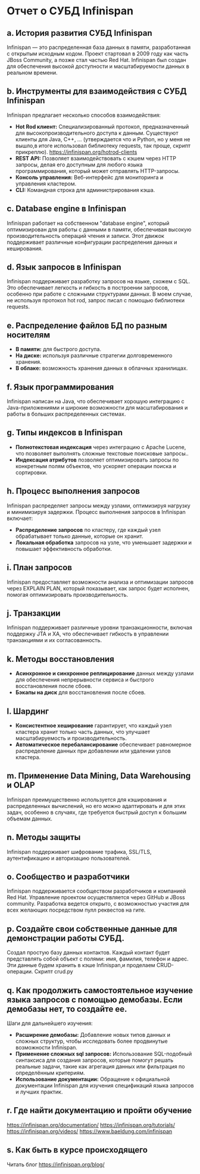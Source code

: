 # Отчет о СУБД Infinispan

## a. История развития СУБД Infinispan
Infinispan — это распределенная база данных в памяти, разработанная с открытым исходным кодом. Проект стартовал в 2009 году как часть JBoss Community, а позже стал частью Red Hat. Infinispan был создан для обеспечения высокой доступности и масштабируемости данных в реальном времени.

## b. Инструменты для взаимодействия с СУБД Infinispan
Infinispan предлагает несколько способов взаимодействия:
- **Hot Rod клиент:** Специализированный протокол, предназначенный для высокопроизводительного доступа к данным. Существуют клиенты для Java, C++, ... (утверждается что и Python, но у меня не вышло,в итоге использовал библиотеку requests, так проще, скрипт прикреплю). https://infinispan.org/hotrod-clients
- **REST API:** Позволяет взаимодействовать с кэшем через HTTP запросы, делая его доступным для любого языка программирования, который может отправлять HTTP-запросы.
- **Консоль управления:** Веб-интерфейс для мониторинга и управления кластером.
- **CLI:** Командная строка для администрирования кэша.

## c. Database engine в Infinispan
Infinispan работает на собственном "database engine", который оптимизирован для работы с данными в памяти, обеспечивая высокую производительность операций чтения и записи. Этот движок поддерживает различные конфигурации распределения данных и кеширования.

## d. Язык запросов в Infinispan
Infinispan поддерживает разработку запросов на языке, схожем с SQL. Это обеспечивает легкость и гибкость в построении запросов, особенно при работе с сложными структурами данных. В моем случае, не используя протокол hot rod, запрос писал с помощью библиотеки requests.

## e. Распределение файлов БД по разным носителям
- **В памяти:** для быстрого доступа.
- **На диске:** используя различные стратегии долговременного хранения.
- **В облаке:** возможность хранения данных в облачных хранилищах.

## f. Язык программирования
Infinispan написан на Java, что обеспечивает хорошую интеграцию с Java-приложениями и широкие возможности для масштабирования и работы в больших распределенных системах.

## g. Типы индексов в Infinispan
- **Полнотекстовая индексация** через интеграцию с Apache Lucene, что позволяет выполнять сложные текстовые поисковые запросы..
- **Индексация атрибутов** позволяет оптимизировать запросы по конкретным полям объектов, что ускоряет операции поиска и сортировки.

## h. Процесс выполнения запросов
Infinispan распределяет запросы между узлами, оптимизируя нагрузку и минимизируя задержки. Процесс выполнения запросов в Infinispan включает:
- **Распределение запросов**  по кластеру, где каждый узел обрабатывает только данные, которые он хранит.
- **Локальная обработка** запросов на узле, что уменьшает задержки и повышает эффективность обработки.

## i. План запросов
Infinispan предоставляет возможности анализа и оптимизации запросов через EXPLAIN PLAN, который показывает, как запрос будет исполнен, помогая оптимизировать производительность.

## j. Транзакции
Infinispan поддерживает различные уровни транзакционности, включая поддержку JTA и XA, что обеспечивает гибкость в управлении транзакциями и их согласованность.

## k. Методы восстановления
- **Асинхронное и синхронное реплицирование** данных между узлами для обеспечения непрерывности сервиса и быстрого восстановления после сбоев.
- **Бэкапы на диск** для восстановления после сбоев.

## l. Шардинг
- **Консистентное хеширование** гарантирует, что каждый узел кластера хранит только часть данных, что улучшает масштабируемость и производительность.
- **Автоматическое перебалансирование** обеспечивает равномерное распределение данных при добавлении или удалении узлов кластера.

## m. Применение Data Mining, Data Warehousing и OLAP
Infinispan преимущественно используется для кэширования и распределенных вычислений, но его можно адаптировать и для этих задач, особенно в случаях, где требуется быстрый доступ к большим объемам данных.

## n. Методы защиты
Infinispan поддерживает шифрование трафика, SSL/TLS, аутентификацию и авторизацию пользователей.

## o. Сообщество и разработчики
Infinispan поддерживается сообществом разработчиков и компанией Red Hat. Управление проектом осуществляется через GitHub и JBoss community. Разработка ведется открыто, с возможностью участия для всех желающих посредством пулл реквестов на гите.

## p. Создайте свои собственные данные для демонстрации работы СУБД. 
Cоздал простую базу данных контактов. Каждый контакт будет представлять собой объект с полями: имя, фамилия, телефон и адрес. Эти данные будем хранить в кэше Infinispan,и проделаем CRUD-операции. Скрипт crud.py

## q. Как продолжить самостоятельное изучение языка запросов с помощью демобазы. Если демобазы нет, то создайте ее.

Шаги для дальнейшего изучения:

- **Расширение демобазы:**  Добавление новых типов данных и сложных структур, чтобы исследовать более продвинутые возможности Infinispan.
- **Применение сложных sql запросов:** Использование SQL-подобный синтаксиса для создания запросов, которые помогут решать реальные задачи, такие как агрегация данных или фильтрация по определённым критериям.
- **Использование документации:** Обращение к официальной документации Infinispan для изучения спецификаций языка запросов и лучших практик.


## r. Где найти документацию и пройти обучение
https://infinispan.org/documentation/
https://infinispan.org/tutorials/
https://infinispan.org/videos/
https://www.baeldung.com/infinispan

## s. Как быть в курсе происходящего
Читать блог https://infinispan.org/blog/

